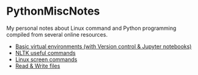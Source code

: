 # PythonMiscNotes
My personal notes about Linux command and Python programming compiled from several online resources.

- [Basic virtual environments (with Version control & Jupyter notebooks)](pages/01_virtualenv.md)
- [NLTK useful commands](pages/02_nltk.md)
- [Linux screen commands](pages/03_screen.md)
- [Read & Write files](pages/04_files.md)